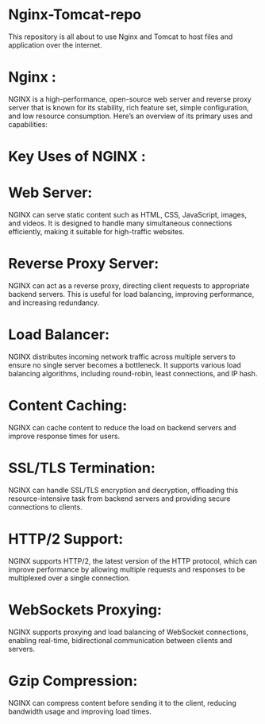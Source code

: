 # Nginx-Tomcat-repo
This repository is all about to use Nginx and Tomcat to host files and application over the internet.

# Nginx :
NGINX is a high-performance, open-source web server and reverse proxy server that is known for its stability, rich feature set, simple configuration, and low resource consumption. Here’s an overview of its primary uses and capabilities:

# Key Uses of NGINX :
# Web Server: 
NGINX can serve static content such as HTML, CSS, JavaScript, images, and videos. It is designed to handle many simultaneous connections efficiently, making it suitable for high-traffic websites.

# Reverse Proxy Server:
NGINX can act as a reverse proxy, directing client requests to appropriate backend servers. This is useful for load balancing, improving performance, and increasing redundancy.

# Load Balancer:
NGINX distributes incoming network traffic across multiple servers to ensure no single server becomes a bottleneck. It supports various load balancing algorithms, including round-robin, least connections, and IP hash.

# Content Caching:
NGINX can cache content to reduce the load on backend servers and improve response times for users.

# SSL/TLS Termination:
NGINX can handle SSL/TLS encryption and decryption, offloading this resource-intensive task from backend servers and providing secure connections to clients.

# HTTP/2 Support:
NGINX supports HTTP/2, the latest version of the HTTP protocol, which can improve performance by allowing multiple requests and responses to be multiplexed over a single connection.

# WebSockets Proxying:
NGINX supports proxying and load balancing of WebSocket connections, enabling real-time, bidirectional communication between clients and servers.

# Gzip Compression:
NGINX can compress content before sending it to the client, reducing bandwidth usage and improving load times.
